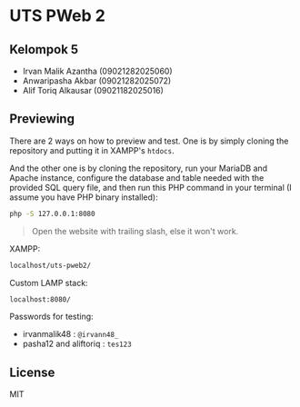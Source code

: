 # UTS PWeb 2

## Kelompok 5

- Irvan Malik Azantha (09021282025060)
- Anwaripasha Akbar (09021282025072)
- Alif Toriq Alkausar (09021182025016)

## Previewing

There are 2 ways on how to preview and test. One is by simply cloning the repository and putting it in XAMPP's `htdocs`.

And the other one is by cloning the repository, run your MariaDB and Apache instance, configure the database and table needed with the provided SQL query file, and then run this PHP command in your terminal (I assume you have PHP binary installed):

```bash
php -S 127.0.0.1:8080
```

> Open the website with trailing slash, else it won't work.

XAMPP:

```bash
localhost/uts-pweb2/
```

Custom LAMP stack:

```bash
localhost:8080/
```

Passwords for testing:

- irvanmalik48 : `@irvann48_`
- pasha12 and aliftoriq : `tes123`

## License

MIT
